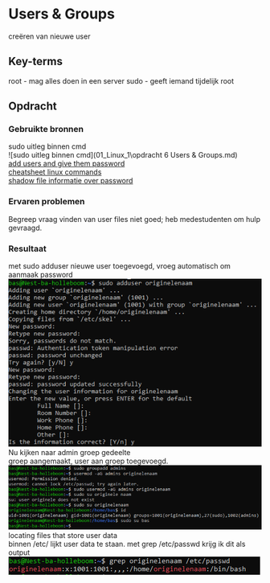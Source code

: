 # Users & Groups
creëren van nieuwe user

## Key-terms
root - mag alles doen in een server
sudo - geeft iemand tijdelijk root

## Opdracht
### Gebruikte bronnen
sudo uitleg binnen cmd  
![sudo uitleg binnen cmd](01_Linux_1\opdracht 6 Users & Groups.md)  
[add users and give them password](https://support.stackpath.com/hc/en-us/articles/360025308732-Add-Users-to-a-Virtual-Machine)  
[cheatsheet linux commands](https://phoenixnap.com/kb/linux-commands-cheat-sheet#users-and-groups)  
[shadow file informatie over password](https://linuxize.com/post/etc-shadow-file/)
### Ervaren problemen
Begreep vraag vinden van user files niet goed; heb medestudenten om hulp gevraagd.

### Resultaat
met sudo adduser <naam> nieuwe user toegevoegd, vroeg automatisch om aanmaak password  
![nieuwe user](../01_Linux_1/images/user-with-password-added.PNG)  
Nu kijken naar admin groep gedeelte  
groep aangemaakt, user aan groep toegevoegd.  
![group](../01_Linux_1/images/admin-group.PNG)  
locating files that store user data  
binnen /etc/ lijkt user data te staan. met grep <username> /etc/passwd krijg ik dit als output  
![passwd grep](../01_Linux_1/images/grep-originele-naam-pwd.PNG)

